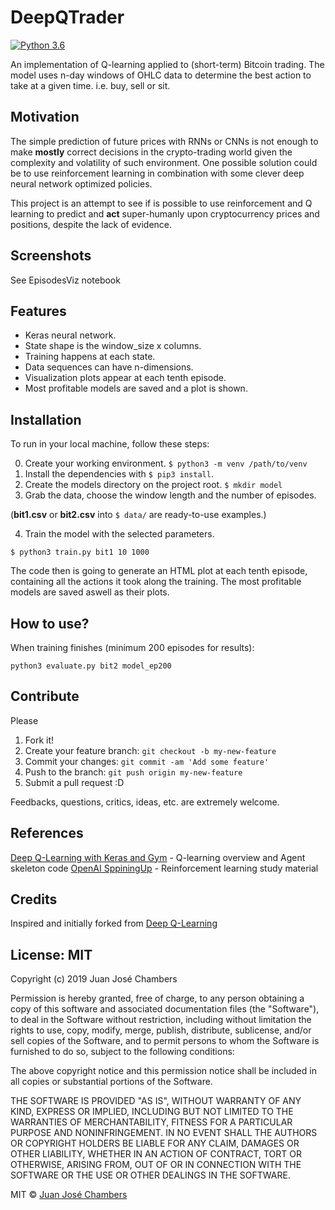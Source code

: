 # DeepQTrader

[![Python 3.6](https://img.shields.io/badge/python-3.6-blue.svg)](https://www.python.org/downloads/release/python-360/)

An implementation of Q-learning applied to (short-term) Bitcoin trading. The model uses n-day windows of OHLC data to determine the best action to take at a given time. i.e. buy, sell or sit.

## Motivation
The simple prediction of future prices with RNNs or CNNs is not enough to make **mostly** correct decisions in the crypto-trading world given the complexity and volatility of such environment. One possible solution could be to use reinforcement learning in combination with some clever deep neural network optimized policies.

This project is an attempt to see if is possible to use reinforcement and Q learning to predict and **act** super-humanly upon   cryptocurrency prices and positions, despite the lack of evidence.

## Screenshots

See EpisodesViz notebook

## Features
- Keras neural network.
- State shape is the window_size x columns.
- Training happens at each state.
- Data sequences can have n-dimensions.
- Visualization plots appear at each tenth episode.
- Most profitable models are saved and a plot is shown.

## Installation

To run in your local machine, follow these steps:

0. Create your working environment. `$ python3 -m venv /path/to/venv`
1. Install the dependencies with `$ pip3 install`.
2. Create the models directory on the project root. `$ mkdir model`
3. Grab the data, choose the window length and the number of episodes.

(**bit1.csv** or **bit2.csv** into `$ data/` are ready-to-use examples.)

4. Train the model with the selected parameters.
```
$ python3 train.py bit1 10 1000
```
The code then is going to generate an HTML plot at each tenth episode, containing all the actions it took along the training. 
The most profitable models are saved aswell as their plots.


## How to use?

When training finishes (minimum 200 episodes for results):
```
python3 evaluate.py bit2 model_ep200
```

## Contribute
Please

1. Fork it!
2. Create your feature branch: `git checkout -b my-new-feature`
3. Commit your changes: `git commit -am 'Add some feature'`
4. Push to the branch: `git push origin my-new-feature`
5. Submit a pull request :D

Feedbacks, questions, critics, ideas, etc. are extremely welcome.

## References

[Deep Q-Learning with Keras and Gym](https://keon.io/deep-q-learning/) - Q-learning overview and Agent skeleton code
[OpenAI SppiningUp](https://spinningup.openai.com/en/latest/) - Reinforcement learning study material

## Credits
Inspired and initially forked from [Deep Q-Learning](https://github.com/edwardhdlu/q-trader)

## License: MIT
Copyright (c) 2019 Juan José Chambers

Permission is hereby granted, free of charge, to any person obtaining a copy of this software and associated documentation files (the "Software"), to deal in the Software without restriction, including without limitation the rights to use, copy, modify, merge, publish, distribute, sublicense, and/or sell copies of the Software, and to permit persons to whom the Software is furnished to do so, subject to the following conditions:

The above copyright notice and this permission notice shall be included in all copies or substantial portions of the Software.

THE SOFTWARE IS PROVIDED "AS IS", WITHOUT WARRANTY OF ANY KIND, EXPRESS OR IMPLIED, INCLUDING BUT NOT LIMITED TO THE WARRANTIES OF MERCHANTABILITY, FITNESS FOR A PARTICULAR PURPOSE AND NONINFRINGEMENT. IN NO EVENT SHALL THE AUTHORS OR COPYRIGHT HOLDERS BE LIABLE FOR ANY CLAIM, DAMAGES OR OTHER LIABILITY, WHETHER IN AN ACTION OF CONTRACT, TORT OR OTHERWISE, ARISING FROM, OUT OF OR IN CONNECTION WITH THE SOFTWARE OR THE USE OR OTHER DEALINGS IN THE SOFTWARE.

MIT © [Juan José Chambers](https://github.com/chmbrs/)
